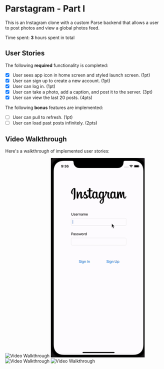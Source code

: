 # Parstagram - Part I

This is an Instagram clone with a custom Parse backend that allows a user to post photos and view a global photos feed.

Time spent: **3** hours spent in total

## User Stories

The following **required** functionality is completed:

- [x] User sees app icon in home screen and styled launch screen. (1pt)
- [x] User can sign up to create a new account. (1pt)
- [x] User can log in. (1pt)
- [x] User can take a photo, add a caption, and post it to the server. (3pt)
- [x] User can view the last 20 posts. (4pts)

The following **bonus** features are implemented:

- [ ] User can pull to refresh. (1pt)
- [ ] User can load past posts infinitely. (2pts)

## Video Walkthrough

Here's a walkthrough of implemented user stories:

<div>
  <img src='stylelog.gif' width='300' title='Video Walkthrough' width='' alt='Video Walkthrough' />
  <img src='signup.gif' width='300' title='Video Walkthrough' width='' alt='Video Walkthrough' />
  <img src='upload.gif' width='300' title='Video Walkthrough' width='' alt='Video Walkthrough' />
  <img src='scroll.gif' width='300' title='Video Walkthrough' width='' alt='Video Walkthrough' />
</div>
